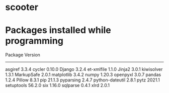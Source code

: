 # scooter



# Packages installed while programming
Package                Version
---------------------- -------
asgiref                  3.3.4
cycler            	 0.10.0
Django                 	 3.2.4
et-xmlfile               1.1.0
Jinja2                   3.0.1
kiwisolver               1.3.1
MarkupSafe               2.0.1
matplotlib               3.4.2
numpy                    1.20.3
openpyxl                 3.0.7
pandas                   1.2.4
Pillow                   8.3.1
pip                      21.1.3
pyparsing               2.4.7
python-dateutil         2.8.1
pytz                    2021.1
setuptools              56.2.0
six                     1.16.0
sqlparse                0.4.1
xlrd                    2.0.1
